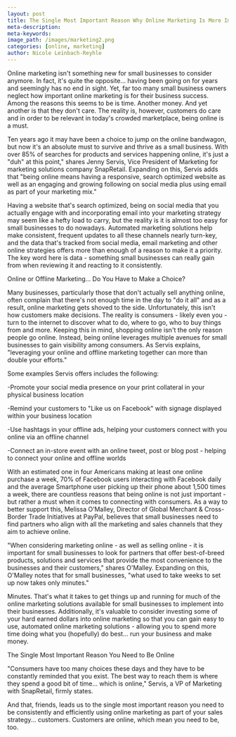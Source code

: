 ```yaml
---
layout: post
title: The Single Most Important Reason Why Online Marketing Is More Important Than Ever
meta-description:
meta-keywords:
image_path: /images/marketing2.png
categories: [online, marketing]
author: Nicole Leinbach-Reyhle
---
```


Online marketing isn't something new for small businesses to consider anymore. In fact, it's quite the opposite... having been going on for years and seemingly has no end in sight. Yet, far too many small business owners neglect how important online marketing is for their business success. Among the reasons this seems to be is time. Another money. And yet another is that they don't care. The reality is, however, customers do care and in order to be relevant in today's crowded marketplace, being online is a must.

Ten years ago it may have been a choice to jump on the online bandwagon, but now it's an absolute must to survive and thrive as a small business. With over 85% of searches for products and services happening online, it's just a "duh" at this point," shares Jenny Servis, Vice President of Marketing for marketing solutions company SnapRetail. Expanding on this, Servis adds that "being online means having a responsive, search optimized website as well as an engaging and growing following on social media plus using email as part of your marketing mix."

Having a website that's search optimized, being on social media that you actually engage with and incorporating email into your marketing strategy may seem like a hefty load to carry, but the reality is it is almost too easy for small businesses to do nowadays. Automated marketing solutions help make consistent, frequent updates to all these channels nearly turn-key, and the data that's tracked from social media, email marketing and other online strategies offers more than enough of a reason to make it a priority. The key word here is data - something small businesses can really gain from when reviewing it and reacting to it consistently.

Online or Offline Marketing... Do You Have to Make a Choice?

Many businesses, particularly those that don't actually sell anything online, often complain that there's not enough time in the day to "do it all" and as a result, online marketing gets shoved to the side. Unfortunately, this isn't how customers make decisions. The reality is consumers - likely even you - turn to the internet to discover what to do, where to go, who to buy things from and more. Keeping this in mind, shopping online isn't the only reason people go online. Instead, being online leverages multiple avenues for small businesses to gain visibility among consumers. As Servis explains, "leveraging your online and offline marketing ​together ​can more than double your efforts."

Some examples Servis offers includes the following:

-Promot​e​ your social media ​presence ​on your print collateral in your physical business location

​-R​emind your customers to "Like us on Facebook" with signage displayed within your business location

​​-Use hashtags in your offline ads, helping your customers connect with you online via an offline channel

-Connect an in-store event with an online tweet, post or blog post - helping to connect your online and offline worlds

With an estimated one in four Americans making at least one online purchase a week, 70% of Facebook users interacting with Facebook daily and the average Smartphone user picking up their phone about 1,500 times a week,  there are countless reasons that being online is not just important - but rather a must when it comes to connecting with consumers. As a way to better support this, Melissa O’Malley, Director of Global Merchant & Cross-Border Trade Initiatives at PayPal, believes that small businesses need to find partners who align with all the marketing and sales channels that they aim to achieve online.

"When considering marketing online - as well as selling online - it is important for small businesses to look for partners that offer best-of-breed products, solutions and services that provide the most convenience to the businesses and their customers," shares O'Malley. Expanding on this, O'Malley notes that for small businesses, "what used to take weeks to set up now takes only minutes."

Minutes. That's what it takes to get things up and running for much of the online marketing solutions available for small businesses to implement into their businesses. Additionally, it's valuable to consider investing some of your hard earned dollars into online marketing so that you can gain easy to use, automated online marketing solutions - allowing you to spend more time doing what you (hopefully) do best... run your business and make money.

The Single Most Important Reason You Need to Be Online

"Consumers have too many choices these days and they have to be constantly reminded that you exist. The best way to reach them is where they spend a good bit of time... which is online," Servis, a VP of Marketing with SnapRetail, firmly states.

And that, friends, leads us to the single most important reason you need to be consistently and efficiently using online marketing as part of your sales strategy... customers. Customers are online, which mean you need to be, too.

